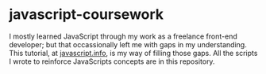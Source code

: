 # javascript-coursework
I mostly learned JavaScript through my work as a freelance front-end developer; but that occassionally left me with gaps in my understanding. This tutorial, at [javascript.info](https://javascript.info/), is my way of filling those gaps. All the scripts I wrote to reinforce JavaScripts concepts are in this repository. 
